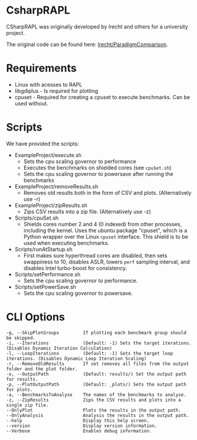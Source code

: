 # CsharpRAPL

CSharpRAPL was originally developed by lrecht and others for a university project.

The original code can be found here: [lrecht/ParadigmComparison](https://github.com/lrecht/ParadigmComparison).

# Requirements
* Linux with acesses to RAPL
* libgdiplus - Is required for plotting
* cpuset - Required for creating a cpuset to execute benchmarks. Can be used without.



# Scripts
We have provided the scripts:
* ExampleProject/execute.sh
    - Sets the cpu scaling governor to performance
    - Executes the benchmarks on shielded cores (see `cpuSet.sh`)
    - Sets the cpu scaling governor to powersave after running the benchmarks
* ExampleProject/removeResults.sh
    - Removes old results both in the form of CSV and plots. (Alternatively use -r)
* ExampleProject/zipResults.sh
    - Zips CSV results into a zip file. (Alternatively use -z) 
* Scripts/cpuSet.sh
    - Shields cores number 2 and 4 (0 indexed) from other processes, including the kernel. Uses the ubuntu package "cpuset", which is a Python wrapper over the Linux `cpuset` interface. This shield is to be used when executing benchmarks.
* Scripts/runAtStartup.sh
    - First makes sure hyperthread cores are disabled, then sets swappiness to 10, disables ASLR, lowers `perf` sampling interval, and disables Intel turbo-boost for consistency.
* Scripts/setPerformance.sh
    - Sets the cpu scaling governor to performance.
* Scripts/setPowerSave.sh
    - Sets the cpu scaling governor to powersave.

# CLI Options
	-g, --SkipPlotGroups         If plotting each benchmark group should be skipped.
	-i, --Iterations             (Default: -1) Sets the target iterations. (Disables Dynamic Iteration Calculation)
	-l, --LoopIterations         (Default: -1) Sets the target loop iterations. (Disables Dynamic Loop Iteration Scaling)
	-r, --RemoveOldResults       If set removes all files from the output folder and the plot folder.
	-o, --OutputPath             (Default: results/) Set the output path for results.
	-p, --PlotOutputPath         (Default: _plots/) Sets the output path for plots.
	-a, --BenchmarksToAnalyse    The names of the benchmarks to analyse.
	-z, --ZipResults             Zips the CSV results and plots into a single zip file.
	--OnlyPlot                   Plots the results in the output path.
	--OnlyAnalysis               Analysis the results in the output path.
	--help                       Display this help screen.
	--version                    Display version information.
	--Verbose                    Enables debug information.